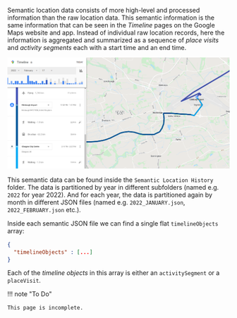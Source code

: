 Semantic location data consists of more high-level and processed information than the raw location data.
This semantic information is the same information that can be seen in the *Timeline* pages on the Google Maps website and app.
Instead of individual raw location records, here the information is aggregated and summarized as a sequence of *place visits* and *activity segments* each with a start time and an end time.


![](../static/semantic_example.png)


This semantic data can be found inside the `Semantic Location History` folder.
The data is partitioned by year in different subfolders (named e.g. `2022` for year 2022).
And for each year, the data is partitioned again by month in different JSON files (named e.g. `2022_JANUARY.json`, `2022_FEBRUARY.json` etc.).

Inside each semantic JSON file we can find a single flat `timelineObjects` array:
```json title="Example semantic JSON file"
{
  "timelineObjects" : [...]
}
```

Each of the *timeline objects* in this array is either an `activitySegment` or a `placeVisit`.


!!! note "To Do"

    This page is incomplete.